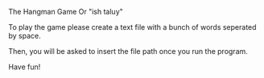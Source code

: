 The Hangman Game
Or "ish taluy"

To play the game please create a text file
with a bunch of words seperated by space.

Then, you will be asked to insert the file path once you run the program.

Have fun!